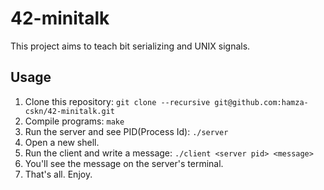 # 42-minitalk

This project aims to teach bit serializing and UNIX signals.

## Usage
1. Clone this repository: `git clone --recursive git@github.com:hamza-cskn/42-minitalk.git`
2. Compile programs: `make`
3. Run the server and see PID(Process Id): `./server`
4. Open a new shell.
5. Run the client and write a message: `./client <server pid> <message>`
6. You'll see the message on the server's terminal.
7. That's all. Enjoy.
